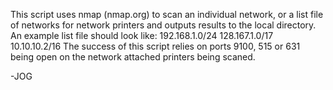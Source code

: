 This script uses nmap (nmap.org) to scan an individual network, or a list file of
networks for network printers and outputs results to the local directory. An example list
file should look like: 192.168.1.0/24
                       128.167.1.0/17
                       10.10.10.2/16
The success of this script relies on ports 9100, 515 or 631 being open on the network
attached printers being scaned.

-JOG
